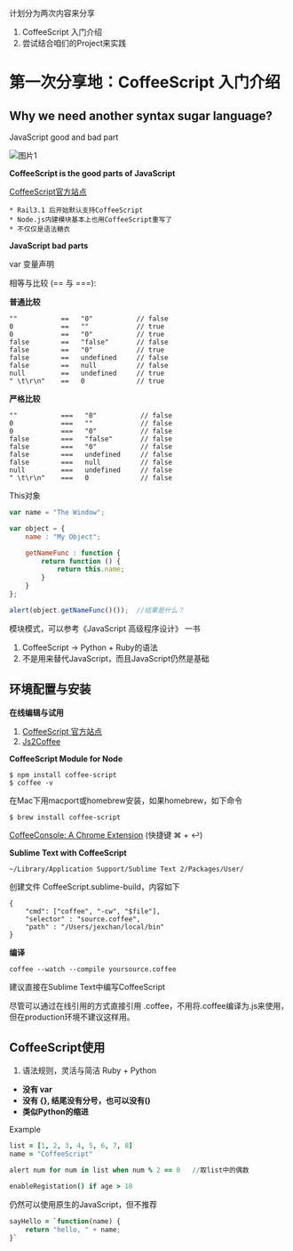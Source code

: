计划分为两次内容来分享

1. CoffeeScript 入门介绍
2. 尝试结合咱们的Project来实践

第一次分享地：CoffeeScript 入门介绍
===================================


Why we need another syntax sugar language?
----------------------------------------------

JavaScript good and bad part

![图片1](http://secretgeek.net/higgins/image/javascript_good_versus_bad.jpg "Good vs Bad, LOL")

**CoffeeScript is the good parts of JavaScript**

[CoffeeScript官方站点](http://coffeescript.org/)

	* Rail3.1 后开始默认支持CoffeeScript
	* Node.js内建模块基本上也用CoffeeScript重写了
	* 不仅仅是语法糖衣

**JavaScript bad parts**

var 变量声明

相等与比较 (== 与 ===):

**普通比较**
	
	""           ==   "0"           // false
	0            ==   ""            // true
	0            ==   "0"           // true
	false        ==   "false"       // false
	false        ==   "0"           // true
	false        ==   undefined     // false
	false        ==   null          // false
	null         ==   undefined     // true
	" \t\r\n"    ==   0             // true


**严格比较**

	""           ===   "0"           // false
	0            ===   ""            // false
	0            ===   "0"           // false
	false        ===   "false"       // false
	false        ===   "0"           // false
	false        ===   undefined     // false
	false        ===   null          // false
	null         ===   undefined     // false
	" \t\r\n"    ===   0             // false
	

This对象

```javascript
var name = "The Window";

var object = {
	name : "My Object";

	getNameFunc : function {
		return function () {
			return this.name;
		}
	}
};
```

```javascript
alert(object.getNameFunc()());  //结果是什么？
```

模块模式，可以参考《JavaScript 高级程序设计》 一书

1. CoffeeScript -> Python + Ruby的语法
2. 不是用来替代JavaScript，而且JavaScript仍然是基础


环境配置与安装
------------------

**在线编辑与试用**

1. [CoffeeScript 官方站点](http://coffeescript.org/)
2. [Js2Coffee](http://js2coffee.org/)

**CoffeeScript Module for Node**

	$ npm install coffee-script
	$ coffee -v

在Mac下用macport或homebrew安装，如果homebrew，如下命令

	$ brew install coffee-script

[CoffeeConsole: A Chrome Extension](http://snook.ca/archives/browsers/coffeeconsole)
(快捷键 ⌘ + ↩)

**Sublime Text with CoffeeScript**

	~/Library/Application Support/Sublime Text 2/Packages/User/

创建文件 CoffeeScript.sublime-build，内容如下

	{
		"cmd": ["coffee", "-cw", "$file"],
		"selector" : "source.coffee",
		"path" : "/Users/jexchan/local/bin"
	}


**编译**

	coffee --watch --compile yoursource.coffee

建议直接在Sublime Text中编写CoffeeScript

尽管可以通过在线引用的方式直接引用 .coffee，不用将.coffee编译为.js来使用，但在production环境不建议这样用。


CoffeeScript使用
------------------

1. 语法规则，灵活与简洁  Ruby + Python 

* **没有 var**
* **没有 {}, 结尾没有分号，也可以没有()**
* **类似Python的缩进**


Example

```coffeescript
list = [1, 2, 3, 4, 5, 6, 7, 8]
name = "CoffeeScript"

alert num for num in list when num % 2 == 0   //取list中的偶数

enableRegistation() if age > 18 
```



仍然可以使用原生的JavaScript，但不推荐

```coffeescript
sayHello = `function(name) {
	return "hello, " + name;
}`
